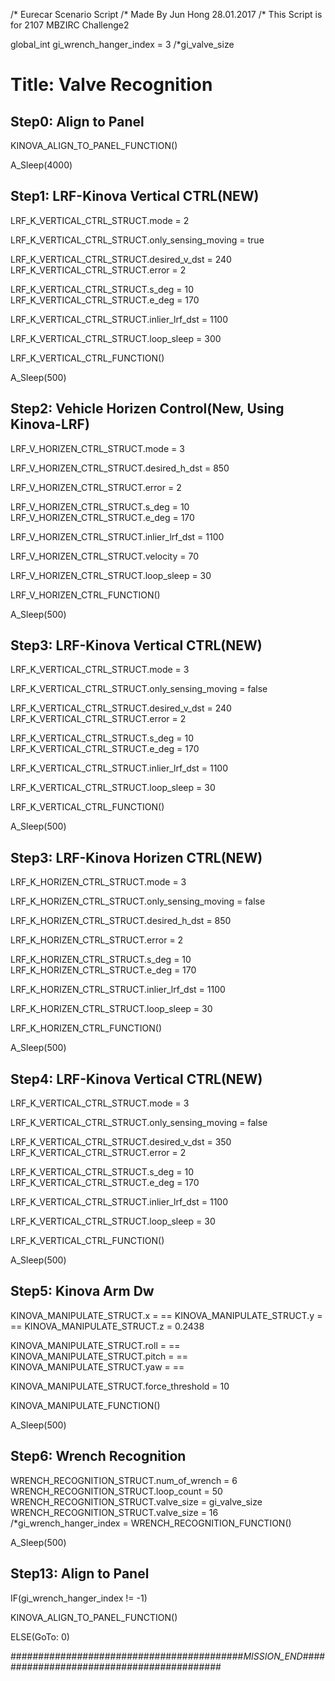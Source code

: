 /* Eurecar Scenario Script 
/* Made By Jun Hong 28.01.2017
/* This Script is for 2107 MBZIRC Challenge2

global_int gi_wrench_hanger_index = 3
/*gi_valve_size

# Title: Valve Recognition

## Step0: Align to Panel

KINOVA_ALIGN_TO_PANEL_FUNCTION()

A_Sleep(4000)

## Step1: LRF-Kinova Vertical CTRL(NEW)

LRF_K_VERTICAL_CTRL_STRUCT.mode = 2

LRF_K_VERTICAL_CTRL_STRUCT.only_sensing_moving = true

LRF_K_VERTICAL_CTRL_STRUCT.desired_v_dst = 240
LRF_K_VERTICAL_CTRL_STRUCT.error = 2

LRF_K_VERTICAL_CTRL_STRUCT.s_deg = 10
LRF_K_VERTICAL_CTRL_STRUCT.e_deg = 170

LRF_K_VERTICAL_CTRL_STRUCT.inlier_lrf_dst = 1100

LRF_K_VERTICAL_CTRL_STRUCT.loop_sleep = 300

LRF_K_VERTICAL_CTRL_FUNCTION()

A_Sleep(500)

## Step2: Vehicle Horizen Control(New, Using Kinova-LRF)

LRF_V_HORIZEN_CTRL_STRUCT.mode = 3

LRF_V_HORIZEN_CTRL_STRUCT.desired_h_dst = 850

LRF_V_HORIZEN_CTRL_STRUCT.error = 2

LRF_V_HORIZEN_CTRL_STRUCT.s_deg = 10
LRF_V_HORIZEN_CTRL_STRUCT.e_deg = 170

LRF_V_HORIZEN_CTRL_STRUCT.inlier_lrf_dst = 1100

LRF_V_HORIZEN_CTRL_STRUCT.velocity = 70

LRF_V_HORIZEN_CTRL_STRUCT.loop_sleep = 30

LRF_V_HORIZEN_CTRL_FUNCTION()

A_Sleep(500)

## Step3: LRF-Kinova Vertical CTRL(NEW)

LRF_K_VERTICAL_CTRL_STRUCT.mode = 3

LRF_K_VERTICAL_CTRL_STRUCT.only_sensing_moving = false

LRF_K_VERTICAL_CTRL_STRUCT.desired_v_dst = 240
LRF_K_VERTICAL_CTRL_STRUCT.error = 2

LRF_K_VERTICAL_CTRL_STRUCT.s_deg = 10
LRF_K_VERTICAL_CTRL_STRUCT.e_deg = 170

LRF_K_VERTICAL_CTRL_STRUCT.inlier_lrf_dst = 1100

LRF_K_VERTICAL_CTRL_STRUCT.loop_sleep = 30

LRF_K_VERTICAL_CTRL_FUNCTION()

A_Sleep(500)

## Step3: LRF-Kinova Horizen CTRL(NEW)

LRF_K_HORIZEN_CTRL_STRUCT.mode = 3

LRF_K_HORIZEN_CTRL_STRUCT.only_sensing_moving = false

LRF_K_HORIZEN_CTRL_STRUCT.desired_h_dst = 850

LRF_K_HORIZEN_CTRL_STRUCT.error = 2

LRF_K_HORIZEN_CTRL_STRUCT.s_deg = 10 
LRF_K_HORIZEN_CTRL_STRUCT.e_deg = 170

LRF_K_HORIZEN_CTRL_STRUCT.inlier_lrf_dst = 1100

LRF_K_HORIZEN_CTRL_STRUCT.loop_sleep = 30 

LRF_K_HORIZEN_CTRL_FUNCTION()

A_Sleep(500)

## Step4: LRF-Kinova Vertical CTRL(NEW)

LRF_K_VERTICAL_CTRL_STRUCT.mode = 3

LRF_K_VERTICAL_CTRL_STRUCT.only_sensing_moving = false

LRF_K_VERTICAL_CTRL_STRUCT.desired_v_dst = 350
LRF_K_VERTICAL_CTRL_STRUCT.error = 2

LRF_K_VERTICAL_CTRL_STRUCT.s_deg = 10
LRF_K_VERTICAL_CTRL_STRUCT.e_deg = 170

LRF_K_VERTICAL_CTRL_STRUCT.inlier_lrf_dst = 1100

LRF_K_VERTICAL_CTRL_STRUCT.loop_sleep = 30

LRF_K_VERTICAL_CTRL_FUNCTION()

A_Sleep(500)

## Step5: Kinova Arm Dw

KINOVA_MANIPULATE_STRUCT.x = ==
KINOVA_MANIPULATE_STRUCT.y = ==
KINOVA_MANIPULATE_STRUCT.z = 0.2438

KINOVA_MANIPULATE_STRUCT.roll = ==
KINOVA_MANIPULATE_STRUCT.pitch = ==
KINOVA_MANIPULATE_STRUCT.yaw = ==

KINOVA_MANIPULATE_STRUCT.force_threshold = 10

KINOVA_MANIPULATE_FUNCTION()

A_Sleep(500)

## Step6: Wrench Recognition

WRENCH_RECOGNITION_STRUCT.num_of_wrench = 6
WRENCH_RECOGNITION_STRUCT.loop_count = 50
WRENCH_RECOGNITION_STRUCT.valve_size = gi_valve_size
WRENCH_RECOGNITION_STRUCT.valve_size = 16
/*gi_wrench_hanger_index = WRENCH_RECOGNITION_FUNCTION()

A_Sleep(500)

## Step13: Align to Panel
IF(gi_wrench_hanger_index != -1)

KINOVA_ALIGN_TO_PANEL_FUNCTION()

ELSE(GoTo: 0)

##########################################_MISSION_END_##########################################
